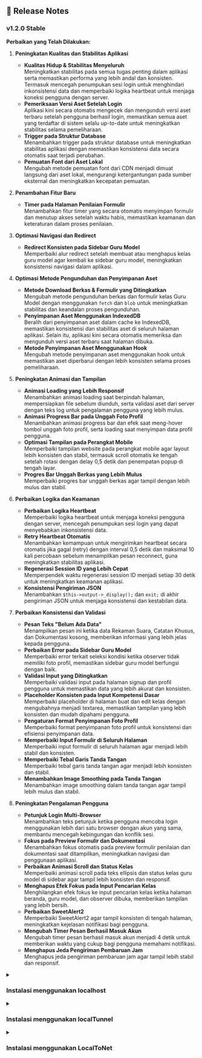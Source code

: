 ## 📢 Release Notes

### v1.2.0 Stable

**Perbaikan yang Telah Dilakukan:**

1. **Peningkatan Kualitas dan Stabilitas Aplikasi**
   - **Kualitas Hidup & Stabilitas Menyeluruh**  
     Meningkatkan stabilitas pada semua tugas penting dalam aplikasi serta memastikan performa yang lebih andal dan konsisten. Termasuk mencegah penumpukan sesi login untuk menghindari inkonsistensi data dan memperbaiki logika heartbeat untuk menjaga koneksi pengguna dengan server.
   - **Pemeriksaan Versi Aset Setelah Login**  
     Aplikasi kini secara otomatis mengecek dan mengunduh versi aset terbaru setelah pengguna berhasil login, memastikan semua aset yang terdaftar di sistem selalu up-to-date untuk meningkatkan stabilitas selama pemeliharaan.
   - **Trigger pada Struktur Database**  
     Menambahkan trigger pada struktur database untuk meningkatkan stabilitas aplikasi dengan memastikan konsistensi data secara otomatis saat terjadi perubahan.
   - **Pemuatan Font dari Aset Lokal**  
     Mengubah metode pemuatan font dari CDN menjadi dimuat langsung dari aset lokal, mengurangi ketergantungan pada sumber eksternal dan meningkatkan kecepatan pemuatan.

2. **Penambahan Fitur Baru**
   - **Timer pada Halaman Penilaian Formulir**  
     Menambahkan fitur timer yang secara otomatis menyimpan formulir dan menutup akses setelah waktu habis, memastikan keamanan dan keteraturan dalam proses penilaian.

3. **Optimasi Navigasi dan Redirect**
   - **Redirect Konsisten pada Sidebar Guru Model**  
     Memperbaiki alur redirect setelah membuat atau menghapus kelas guru model agar kembali ke sidebar guru model, meningkatkan konsistensi navigasi dalam aplikasi.

4. **Optimasi Metode Pengunduhan dan Penyimpanan Aset**
   - **Metode Download Berkas & Formulir yang Ditingkatkan**  
     Mengubah metode pengunduhan berkas dan formulir kelas Guru Model dengan menggunakan `fetch` dan `blob` untuk meningkatkan stabilitas dan keandalan proses pengunduhan.
   - **Penyimpanan Aset Menggunakan IndexedDB**  
     Beralih dari penyimpanan aset dalam cache ke IndexedDB, memastikan konsistensi dan stabilitas aset di seluruh halaman aplikasi. Selain itu, aplikasi kini secara otomatis memeriksa dan mengunduh versi aset terbaru saat halaman dibuka.
   - **Metode Penyimpanan Aset Menggunakan Hook**  
     Mengubah metode penyimpanan aset menggunakan hook untuk memastikan aset diperbarui dengan lebih konsisten selama proses pemeliharaan.

5. **Peningkatan Animasi dan Tampilan**
   - **Animasi Loading yang Lebih Responsif**  
     Menambahkan animasi loading saat berpindah halaman, mempersiapkan file sebelum diunduh, serta validasi aset dari server dengan teks log untuk pengalaman pengguna yang lebih mulus.
   - **Animasi Progress Bar pada Unggah Foto Profil**  
     Menambahkan animasi progress bar dan efek saat meng-hover tombol unggah foto profil, serta loading saat menyimpan data profil pengguna.
   - **Optimasi Tampilan pada Perangkat Mobile**  
     Memperbaiki tampilan website pada perangkat mobile agar layout lebih konsisten dan stabil, termasuk scroll otomatis ke tengah setelah rotasi dengan delay 0,5 detik dan penempatan popup di tengah layar.
   - **Progres Bar Unggah Berkas yang Lebih Mulus**  
     Memperbaiki progres bar unggah berkas agar tampil dengan lebih mulus dan stabil.

6. **Perbaikan Logika dan Keamanan**
   - **Perbaikan Logika Heartbeat**  
     Memperbaiki logika heartbeat untuk menjaga koneksi pengguna dengan server, mencegah penumpukan sesi login yang dapat menyebabkan inkonsistensi data.
   - **Retry Heartbeat Otomatis**  
     Menambahkan kemampuan untuk mengirimkan heartbeat secara otomatis jika gagal (retry) dengan interval 0,5 detik dan maksimal 10 kali percobaan sebelum menampilkan pesan reconnect, guna meningkatkan stabilitas aplikasi.
   - **Regenerasi Session ID yang Lebih Cepat**  
     Memperpendek waktu regenerasi session ID menjadi setiap 30 detik untuk meningkatkan keamanan aplikasi.
   - **Konsistensi Pengiriman JSON**  
     Menambahkan `$this->output->_display();` dan `exit;` di akhir pengiriman JSON untuk menjaga konsistensi dan kestabilan data.

7. **Perbaikan Konsistensi dan Validasi**
   - **Pesan Teks "Belum Ada Data"**  
     Menampilkan pesan ini ketika data Rekaman Suara, Catatan Khusus, dan Dokumentasi kosong, memberikan informasi yang lebih jelas kepada pengguna.
   - **Perbaikan Error pada Sidebar Guru Model**  
     Memperbaiki error terkait seleksi kondisi ketika observer tidak memiliki foto profil, memastikan sidebar guru model berfungsi dengan baik.
   - **Validasi Input yang Ditingkatkan**  
     Memperbaiki validasi input pada halaman signup dan profil pengguna untuk memastikan data yang lebih akurat dan konsisten.
   - **Placeholder Konsisten pada Input Kompetensi Dasar**  
     Memperbaiki placeholder di halaman buat dan edit kelas dengan mengubahnya menjadi textarea, memastikan tampilan yang lebih konsisten dan mudah dipahami pengguna.
   - **Pengaturan Format Penyimpanan Foto Profil**  
     Memperbaiki format penyimpanan foto profil untuk konsistensi dan efisiensi penyimpanan data.
   - **Memperbaiki Input Formulir di Seluruh Halaman**  
     Memperbaiki input formulir di seluruh halaman agar menjadi lebih stabil dan konsisten.
   - **Memperbaiki Tebal Garis Tanda Tangan**  
     Memperbaiki tebal garis tanda tangan agar menjadi lebih konsisten dan stabil.
   - **Menambahkan Image Smoothing pada Tanda Tangan**  
     Menambahkan image smoothing dalam tanda tangan agar tampil lebih mulus dan stabil.

8. **Peningkatan Pengalaman Pengguna**
   - **Petunjuk Login Multi-Browser**  
     Menambahkan teks petunjuk ketika pengguna mencoba login menggunakan lebih dari satu browser dengan akun yang sama, membantu mencegah kebingungan dan konflik sesi.
   - **Fokus pada Preview Formulir dan Dokumentasi**  
     Menambahkan fokus otomatis pada preview formulir penilaian dan dokumentasi saat ditampilkan, meningkatkan navigasi dan penggunaan aplikasi.
   - **Perbaikan Animasi Scroll dan Status Kelas**  
     Memperbaiki animasi scroll pada teks ellipsis dan status kelas guru model di sidebar agar tampil lebih konsisten dan responsif.
   - **Menghapus Efek Fokus pada Input Pencarian Kelas**  
     Menghilangkan efek fokus ke input pencarian kelas ketika halaman beranda, guru model, dan observer dibuka, memberikan tampilan yang lebih bersih.
   - **Perbaikan SweetAlert2**  
     Memperbaiki SweetAlert2 agar tampil konsisten di tengah halaman, meningkatkan kejelasan notifikasi bagi pengguna.
   - **Mengubah Timer Pesan Berhasil Masuk Akun**  
     Mengubah timer pesan berhasil masuk akun menjadi 4 detik untuk memberikan waktu yang cukup bagi pengguna memahami notifikasi.
   - **Menghapus Jeda Pengiriman Pembaruan Jam**  
     Menghapus jeda pengiriman pembaruan jam agar tampil lebih stabil dan responsif.

<details>
  <summary><h3 id="instalasi-menggunakan-localhost">Instalasi menggunakan localhost</h3></summary>

  Berikut adalah langkah-langkah untuk menginstalasi Edvisor di localhost:

  1. **Install XAMPP**  
     - Unduh dan instal XAMPP versi PHP 8.2.12 dari <a href="https://www.apachefriends.org/index.html" target="_blank">situs resmi XAMPP</a>.
     - Ikuti petunjuk instalasi untuk sistem operasi Anda.

  2. **Aktifkan Apache dan MySQL**  
     - Buka **XAMPP Control Panel** setelah instalasi selesai.
     - Pada panel kontrol, klik tombol **Start** di sebelah **Apache** dan **MySQL** untuk memulai layanan tersebut.
     - Pastikan status kedua layanan berubah menjadi **Running**.

  3. **Ekstrak File Edvisor**  
     - Ekstrak file `Edvisor.7z` dan tempatkan dalam direktori `xampp/htdocs/`.

  4. **Impor Database**  
     - Buka file `database.sql` dan salin seluruh query.
     - Buka browser dan navigasikan ke [`http://localhost/phpmyadmin/`](http://localhost/phpmyadmin/index.php?route=/server/sql).
     - Klik tab **SQL**, tempelkan query yang telah disalin, dan jalankan dengan menekan tombol **Go**.

  5. **Jalankan Aplikasi**  
     - Buka browser dan akses [`http://localhost/edvisor/`](http://localhost/edvisor/) untuk menguji aplikasi.
</details>

<details>
  <summary><h3 id="instalasi-menggunakan-localtunnel">Instalasi menggunakan localTunnel</h3></summary>

  Untuk memungkinkan akses publik ke aplikasi Edvisor yang berjalan di jaringan pribadi, Anda dapat menggunakan **localTunnel**. Berikut adalah langkah-langkah instalasinya:

  1. **Pastikan Instalasi di Localhost Selesai**  
     - Pastikan Anda telah menyelesaikan semua tahapan instalasi Edvisor di localhost seperti pada langkah [Instalasi menggunakan localhost](#instalasi-menggunakan-localhost).

  2. **Jalankan Apache dalam XAMPP dan Catat Port yang Digunakan untuk HTTP**  
     - Buka XAMPP Control Panel.
     - Jalankan Apache dan MySQL, kemudian catat port yang digunakan untuk HTTP (biasanya port 80).

  3. **Buka Direktori Konfigurasi Aplikasi**  
     - Navigasikan ke direktori `xampp/htdocs/Edvisor/application/config` menggunakan File Explorer.

  4. **Edit File 'config.php'**  
     - Buka file `config.php` menggunakan text editor favorit Anda.

  5. **Definisikan Subdomain yang Ingin Digunakan sebagai Alamat Web Hosting**  
     - Pastikan subdomain yang dipilih unik agar bisa digunakan.
        
       ```php
       $localTunnelSubdomain = '[subdomain].loca.lt';
       ```

     - Contoh:
     
       ```php
       $localTunnelSubdomain = 'edvisorfilkomub.loca.lt';
       ```

  6. **Buka Direktori Konfigurasi Virtual Hosts**  
     - Navigasikan ke direktori `xampp/apache/conf/extra/` menggunakan File Explorer.

  7. **Edit File 'httpd-vhosts.conf'**  
     - Buka file `httpd-vhosts.conf` menggunakan text editor favorit Anda.

  8. **Tambahkan Konfigurasi Virtual Hosts pada Baris Paling Bawah File `httpd-vhosts.conf`**  
     - Tambahkan kode berikut dengan mengganti `[port HTTP]` dan `[subdomain yang sudah didefinisikan]` sesuai dengan konfigurasi Anda:
     <br>

     ```apache
     <VirtualHost *:[port HTTP]>
         ServerName localhost
         DocumentRoot "C:/xampp/htdocs/"
         <Directory "C:/xampp/htdocs/">
             Options Indexes FollowSymLinks Includes ExecCGI
             AllowOverride All
             Require all granted
         </Directory>
     </VirtualHost>

     <VirtualHost *:<port HTTP>>
         ServerName [subdomain yang sudah didefinisikan].loca.lt
         DocumentRoot "C:/xampp/htdocs/edvisor"
         <Directory "C:/xampp/htdocs/edvisor">
             Options Indexes FollowSymLinks Includes ExecCGI
             AllowOverride All
             Require all granted
         </Directory>
     </VirtualHost>
     ```

     **Contoh:**

     ```apache
     <VirtualHost *:80>
         ServerName localhost
         DocumentRoot "C:/xampp/htdocs/"
         <Directory "C:/xampp/htdocs/">
             Options Indexes FollowSymLinks Includes ExecCGI
             AllowOverride All
             Require all granted
         </Directory>
     </VirtualHost>

     <VirtualHost *:80>
         ServerName edvisorfilkomub.loca.lt
         DocumentRoot "C:/xampp/htdocs/edvisor"
         <Directory "C:/xampp/htdocs/edvisor">
             Options Indexes FollowSymLinks Includes ExecCGI
             AllowOverride All
             Require all granted
         </Directory>
     </VirtualHost>
     ```

  9. **Unduh dan Install Node.js Versi LTS dari Situs Resmi Node.js**  
     - Kunjungi <a href="https://nodejs.org/" target="_blank">situs resmi Node.js</a> dan unduh versi LTS terbaru.
     - Ikuti petunjuk instalasi untuk sistem operasi Anda.

  10. **Buka Command Prompt**  
      - Tekan tombol `Windows + R`, ketik `cmd`, dan tekan `Enter` untuk membuka Command Prompt.

  11. **Verifikasi Instalasi Node.js dan npm**  
      ```bash
      node -v
      npm -v
      ```
      Pastikan kedua perintah tersebut mengembalikan versi yang terinstal.

  12. **Install localTunnel Secara Global**  
      - Jalankan perintah berikut di Command Prompt:
      <br>

      ```bash
      npm install -g localtunnel
      ```

  13. **Verifikasi Instalasi localTunnel**  
      ```bash
      lt --version
      ```
      Pastikan **localTunnel** terinstal dengan benar.

  14. **Jalankan localTunnel** 
      - Jalankan perintah berikut dengan mengganti <port HTTP> dan <subdomain> sesuai dengan konfigurasi Anda
      <br>
      
      ```bash
      lt --port [port HTTP] --subdomain [subdomain yang sudah didefinisikan]
      ```
      
      **Contoh:**

      ```bash
      lt --port 80 --subdomain edvisorfilkomub
      ```

      **Catatan:**  
      - `--port 80`: Menentukan port lokal yang akan diekspos.
      - `--subdomain edvisorfilkomub`: Menginginkan subdomain khusus. Namun, **localTunnel** secara gratis tidak menjamin ketersediaan subdomain tertentu. Jika subdomain yang diinginkan sudah digunakan, Anda mungkin perlu memilih subdomain lain.

  15. **Uji Akses Publik melalui Browser dengan Menuliskan Subdomain dalam URL**  
      
      **Contoh URL:**
      ```bash
      https://edvisorfilkomub.loca.lt/
      ```

  16. **Uji dengan Menggunakan Perangkat dan Jaringan yang Berbeda**  
      - Pastikan aplikasi Edvisor dapat diakses dari perangkat dan jaringan yang berbeda untuk memastikan kompatibilitas dan kestabilan akses publik.

  17. **Pastikan Koneksi Internet Stabil**  
      - Pastikan internet pada jaringan pribadi Anda stabil agar tidak muncul error **502 Bad Gateway** saat diakses dari perangkat lain.

  18. **Mengatasi Pesan Password Tunnel**  
      - Apabila muncul pesan `'To access the website, please enter the tunnel password below.'`, isi password tunnel dengan alamat IP jaringan pribadi Anda. Gunakan perintah `ipconfig` di Command Prompt untuk mendapatkan alamat IPv4 Anda, kemudian salin dan masukkan sebagai password.
    
      **Langkah-langkah:**
      1. Buka Command Prompt.
      2. Jalankan perintah: 

         ```bash
         ipconfig
         ```
      3. Cari bagian **IPv4 Address** dan salin alamatnya.
      4. Masukkan alamat IP tersebut sebagai password tunnel saat diminta.
</details>

<details>
  <summary><h3 id="instalasi-menggunakan-localtonet">Instalasi menggunakan LocalToNet</h3></summary>

  Setelah berhasil menggunakan localTunnel, Anda juga dapat menggunakan <a href="https://localtonet.com/" target="_blank">LocalToNet</a> sebagai alternatif untuk membuat aplikasi Edvisor dapat diakses secara publik.

  1. **Pastikan Instalasi di Localhost Selesai**
     - Pastikan langkah [Instalasi menggunakan localhost](#instalasi-menggunakan-localhost) telah selesai.

  2. **Jalankan Apache dalam XAMPP dan Catat Port HTTP**
     - Buka XAMPP Control Panel.
     - Jalankan Apache dan MySQL, catat port HTTP (biasanya port 80).

  3. **Buka Direktori Konfigurasi Aplikasi**
     - Navigasikan ke `xampp/htdocs/Edvisor/application/config`.

  4. **Edit File 'config.php'**
     - Buka `config.php` menggunakan text editor favorit Anda.

  5. **Definisikan Subdomain LocalToNet**
     ```php
     $localToNetSubdomain = '<subdomain>.localto.net';
     ```
     
     **Contoh:**
     ```php
     $localToNetSubdomain = 'edvisorfilkomub.localto.net';
     ```

  6. **Buka Direktori Konfigurasi Virtual Hosts**
     - Navigasikan ke `xampp/apache/conf/extra/`.

  7. **Edit File 'httpd-vhosts.conf'**
     - Buka `httpd-vhosts.conf` menggunakan text editor favorit Anda.

  8. **Tambahkan Konfigurasi Virtual Hosts**
     - Tambahkan kode berikut dengan mengganti `[port HTTP]` dan `[subdomain yang sudah didefinisikan]` sesuai dengan konfigurasi Anda:
     <br>

     ```apache
     <VirtualHost *:[port HTTP]>
         ServerName localhost
         DocumentRoot "C:/xampp/htdocs/"
         <Directory "C:/xampp/htdocs/">
             Options Indexes FollowSymLinks Includes ExecCGI
             AllowOverride All
             Require all granted
         </Directory>
     </VirtualHost>

     <VirtualHost *:[port HTTP]>
      ServerAdmin webmaster@localto.net
      ServerName [subdomain yang sudah didefinisikan].localto.net
      DocumentRoot "C:/xampp/htdocs/Edvisor"
      <Directory "C:/xampp/htdocs/Edvisor">
          Options Indexes FollowSymLinks Includes ExecCGI
          AllowOverride All
          Require all granted
      </Directory>
      ErrorLog "logs/[subdomain yang sudah didefinisikan].localto.net-error.log"
      CustomLog "logs/[subdomain yang sudah didefinisikan].localto.net-access.log" common
     </VirtualHost>
     ```

     **Contoh:**
     ```apache
     <VirtualHost *:80>
         ServerName localhost
         DocumentRoot "C:/xampp/htdocs/"
         <Directory "C:/xampp/htdocs/">
             Options Indexes FollowSymLinks Includes ExecCGI
             AllowOverride All
             Require all granted
         </Directory>
     </VirtualHost>

     <VirtualHost *:80>
      ServerAdmin webmaster@localto.net
      ServerName edvisorfilkomub.localto.net
      DocumentRoot "C:/xampp/htdocs/Edvisor"
      <Directory "C:/xampp/htdocs/Edvisor">
          Options Indexes FollowSymLinks Includes ExecCGI
          AllowOverride All
          Require all granted
      </Directory>
      ErrorLog "logs/edvisorfilkomub.localto.net-error.log"
      CustomLog "logs/edvisorfilkomub.localto.net-access.log" common
     </VirtualHost>
     ```

  9. **Daftarkan akun di LocalToNet**
     - Daftar dan masuk melalui situs resmi <a href="https://localtonet.com/" target="_blank">LocalToNet</a>.

  10. **Tambahkan Balance (Opsional)**
      - Menambah balance untuk meningkatkan bandwidth.

  11. **Buka My Tunnels > HTTP**
      - Buka sidebar LocalToNet, lalu akses halaman Tunnel HTTP.
     
  12. **Isi Formulir Tunnel**
      ```
      Process Type: Custom SubDomain
      Auth Token: Default
      Server: SG-Singapore
      SubDomain: [subdomain yang sudah didefinisikan]
      Domain: localto.net
      IP: 127.0.0.1
      Port: [port HTTP]
      ```

      **Contoh:**
      ```
      Process Type: Custom SubDomain
      Auth Token: Default
      Server: SG-Singapore
      SubDomain: edvisorfilkomub
      Domain: localto.net
      IP: 127.0.0.1
      Port: 80
      ```

      Klik **Create**.

  13. **Install LocalToNet Client**
      - Unduh dan instal aplikasi LocalToNet Client di perangkat Anda melalui situs resmi <a href="https://localtonet.com/download" target="_blank">LocalToNet</a>.

  14. **Ekstrak dan Jalankan localtonet.exe**
      - Ekstrak berkas, kemudian jalankan `localtonet.exe`. Setelah dijalankan, Command Prompt akan muncul.

  15. **Buka Halaman User Token**
      - Akses Halaman <a href="https://localtonet.com/usertoken" target="_blank">User Token</a> menggunakan browser.

  16. **Salin Token Default**
      - Salin token, kemudian tempelkan di Command Prompt dan tekan **Enter**.

  17. **Tunggu Status Tersambung**
      - Pastikan **Session Status** menjadi 'Connected'.

  18. **Buka Halaman Tunnel di LocalToNet**
      - Akses Halaman <a href="https://localtonet.com/tunnel/http" target="_blank">Tunnel</a>, lalu klik tombol **Start** pada Tunnel yang dibuat.

  19. **Tunggu Status Menjadi OK**
      - Pastikan **Status** pada Command Prompt menjadi 'OK'.

  20. **Uji Halaman Web**

      **Contoh URL:**
      ```bash
      https://edvisorfilkomub.localto.net/
      ```

  21. **Uji dengan Perangkat dan Jaringan Berbeda**  
      - Pastikan aplikasi Edvisor dapat diakses dari berbagai perangkat dan jaringan untuk memastikan kompatibilitas serta kestabilan akses publik.

  22. **Pastikan Internet Stabil**
      - Pastikan koneksi internet Anda stabil agar akses pengguna tidak terganggu.

  23. **Matikan Proteksi Akses Web pada Antivirus (Opsional)**
      - Apabila URL diblokir, matikan proteksi akses web pada antivirus pengguna.
</details>